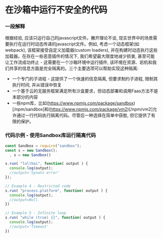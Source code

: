 # 在沙箱中运行不安全的代码

### 一段解释

根据经验, 应该只运行自己的javascript文件。撇开理论不谈, 现实世界中的场景需要执行在运行时动态传递的javascript文件。例如, 考虑一个动态框架(如 webpack), 该框架接受自定义加载器(custom loaders), 并在构建时动态执行这些加载器。在存在一些恶意插件的情况下, 我们希望最大限度地减少损害, 甚至可能让工作流成功终止 - 这需要在一个沙箱环境中运行插件, 该环境在资源、宕机和我们共享的信息方面是完全隔离的。三个主要选项可以帮助实现这种隔离:

- 一个专门的子进程 - 这提供了一个快速的信息隔离, 但要求制约子进程, 限制其执行时间, 并从错误中恢复
- 一个基于云的无服务框架满足所有沙盒要求，但动态部署和调用Faas方法不是本部分的内容
- 一些npm库，比如(https://www.npmjs.com/package/sandbox)[/npm/sandbox]和(https://www.npmjs.com/package/vm2)[/npm/vm2]允许通过一行代码执行隔离代码。尽管后一种选择在简单中获胜, 但它提供了有限的保护。

### 代码示例 - 使用Sandbox库运行隔离代码

```javascript
const Sandbox = require("sandbox");
const s = new Sandbox();
  , s = new Sandbox()

s.run( "lol)hai", function( output ) {
  console.log(output);
  //output='Synatx error'
});

// Example 4 - Restricted code
s.run( "process.platform", function( output ) {
  console.log(output);
  //output=Null
})

// Example 5 - Infinite loop
s.run( "while (true) {}", function( output ) {
  console.log(output);
  //output='Timeout'
})
```
